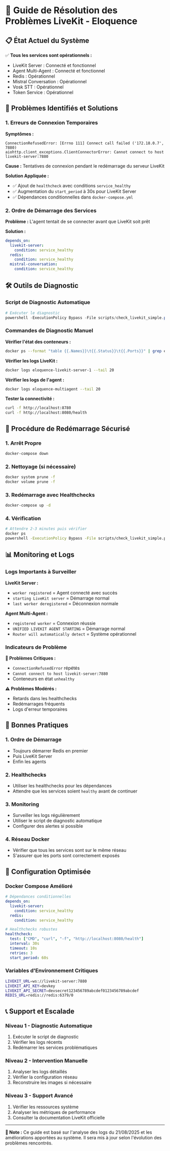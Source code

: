 # 🔧 Guide de Résolution des Problèmes LiveKit - Eloquence

## 📋 **État Actuel du Système**

✅ **Tous les services sont opérationnels :**
- LiveKit Server : Connecté et fonctionnel
- Agent Multi-Agent : Connecté et fonctionnel  
- Redis : Opérationnel
- Mistral Conversation : Opérationnel
- Vosk STT : Opérationnel
- Token Service : Opérationnel

## 🚨 **Problèmes Identifiés et Solutions**

### 1. **Erreurs de Connexion Temporaires**

**Symptômes :**
```
ConnectionRefusedError: [Errno 111] Connect call failed ('172.18.0.7', 7880)
aiohttp.client_exceptions.ClientConnectorError: Cannot connect to host livekit-server:7880
```

**Cause :** Tentatives de connexion pendant le redémarrage du serveur LiveKit

**Solution Appliquée :**
- ✅ Ajout de `healthcheck` avec conditions `service_healthy`
- ✅ Augmentation du `start_period` à 30s pour LiveKit Server
- ✅ Dépendances conditionnelles dans `docker-compose.yml`

### 2. **Ordre de Démarrage des Services**

**Problème :** L'agent tentait de se connecter avant que LiveKit soit prêt

**Solution :**
```yaml
depends_on:
  livekit-server:
    condition: service_healthy
  redis:
    condition: service_healthy
  mistral-conversation:
    condition: service_healthy
```

## 🛠️ **Outils de Diagnostic**

### Script de Diagnostic Automatique
```powershell
# Exécuter le diagnostic
powershell -ExecutionPolicy Bypass -File scripts/check_livekit_simple.ps1
```

### Commandes de Diagnostic Manuel

**Vérifier l'état des conteneurs :**
```bash
docker ps --format "table {{.Names}}\t{{.Status}}\t{{.Ports}}" | grep eloquence
```

**Vérifier les logs LiveKit :**
```bash
docker logs eloquence-livekit-server-1 --tail 20
```

**Vérifier les logs de l'agent :**
```bash
docker logs eloquence-multiagent --tail 20
```

**Tester la connectivité :**
```bash
curl -f http://localhost:8780
curl -f http://localhost:8080/health
```

## 🔄 **Procédure de Redémarrage Sécurisé**

### 1. **Arrêt Propre**
```bash
docker-compose down
```

### 2. **Nettoyage (si nécessaire)**
```bash
docker system prune -f
docker volume prune -f
```

### 3. **Redémarrage avec Healthchecks**
```bash
docker-compose up -d
```

### 4. **Vérification**
```bash
# Attendre 2-3 minutes puis vérifier
docker ps
powershell -ExecutionPolicy Bypass -File scripts/check_livekit_simple.ps1
```

## 📊 **Monitoring et Logs**

### Logs Importants à Surveiller

**LiveKit Server :**
- `worker registered` = Agent connecté avec succès
- `starting LiveKit server` = Démarrage normal
- `last worker deregistered` = Déconnexion normale

**Agent Multi-Agent :**
- `registered worker` = Connexion réussie
- `UNIFIED LIVEKIT AGENT STARTING` = Démarrage normal
- `Router will automatically detect` = Système opérationnel

### Indicateurs de Problème

**🚨 Problèmes Critiques :**
- `ConnectionRefusedError` répétés
- `Cannot connect to host livekit-server:7880`
- Conteneurs en état `unhealthy`

**⚠️ Problèmes Modérés :**
- Retards dans les healthchecks
- Redémarrages fréquents
- Logs d'erreur temporaires

## 🎯 **Bonnes Pratiques**

### 1. **Ordre de Démarrage**
- Toujours démarrer Redis en premier
- Puis LiveKit Server
- Enfin les agents

### 2. **Healthchecks**
- Utiliser les healthchecks pour les dépendances
- Attendre que les services soient `healthy` avant de continuer

### 3. **Monitoring**
- Surveiller les logs régulièrement
- Utiliser le script de diagnostic automatique
- Configurer des alertes si possible

### 4. **Réseau Docker**
- Vérifier que tous les services sont sur le même réseau
- S'assurer que les ports sont correctement exposés

## 🔧 **Configuration Optimisée**

### Docker Compose Amélioré
```yaml
# Dépendances conditionnelles
depends_on:
  livekit-server:
    condition: service_healthy
  redis:
    condition: service_healthy

# Healthchecks robustes
healthcheck:
  test: ["CMD", "curl", "-f", "http://localhost:8080/health"]
  interval: 30s
  timeout: 10s
  retries: 3
  start_period: 60s
```

### Variables d'Environnement Critiques
```bash
LIVEKIT_URL=ws://livekit-server:7880
LIVEKIT_API_KEY=devkey
LIVEKIT_API_SECRET=devsecret123456789abcdef0123456789abcdef
REDIS_URL=redis://redis:6379/0
```

## 📞 **Support et Escalade**

### Niveau 1 - Diagnostic Automatique
1. Exécuter le script de diagnostic
2. Vérifier les logs récents
3. Redémarrer les services problématiques

### Niveau 2 - Intervention Manuelle
1. Analyser les logs détaillés
2. Vérifier la configuration réseau
3. Reconstruire les images si nécessaire

### Niveau 3 - Support Avancé
1. Vérifier les ressources système
2. Analyser les métriques de performance
3. Consulter la documentation LiveKit officielle

---

**📝 Note :** Ce guide est basé sur l'analyse des logs du 21/08/2025 et les améliorations apportées au système. Il sera mis à jour selon l'évolution des problèmes rencontrés.
